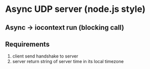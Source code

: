 # Async UDP server (node.js style)

## Async -> iocontext run (blocking call)

## Requirements
1. client send handshake to server
2. server return string of server time in its local timezone


